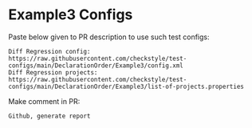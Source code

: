 # Example3 Configs
Paste below given to PR description to use such test configs:
```
Diff Regression config: https://raw.githubusercontent.com/checkstyle/test-configs/main/DeclarationOrder/Example3/config.xml
Diff Regression projects: https://raw.githubusercontent.com/checkstyle/test-configs/main/DeclarationOrder/Example3/list-of-projects.properties
```
Make comment in PR:
```
Github, generate report
```
